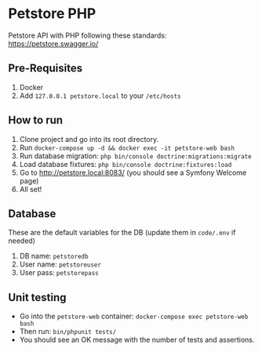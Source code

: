 # Petstore PHP

Petstore API with PHP following these standards: https://petstore.swagger.io/

## Pre-Requisites

1. Docker
1. Add `127.0.0.1 petstore.local` to your `/etc/hosts`

## How to run

1. Clone project and go into its root directory.
1. Run `docker-compose up -d && docker exec -it petstore-web bash`
1. Run database migration: `php bin/console doctrine:migrations:migrate`
1. Load database fixtures: `php bin/console doctrine:fixtures:load`
1. Go to http://petstore.local:8083/ (you should see a Symfony Welcome page)
1. All set!

## Database

These are the default variables for the DB (update them in `code/.env` if needed)

1. DB name: `petstoredb`
1. User name: `petstoreuser`
1. User pass: `petstorepass`

 ## Unit testing

- Go into the `petstore-web` container: `docker-compose exec petstore-web bash`
- Then run: `bin/phpunit tests/`
- You should see an OK message with the number of tests and assertions.
